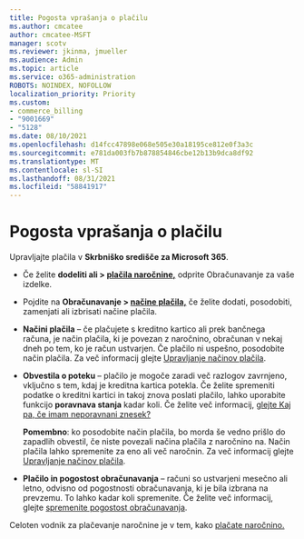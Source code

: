 ```yaml
---
title: Pogosta vprašanja o plačilu
ms.author: cmcatee
author: cmcatee-MSFT
manager: scotv
ms.reviewer: jkinma, jmueller
ms.audience: Admin
ms.topic: article
ms.service: o365-administration
ROBOTS: NOINDEX, NOFOLLOW
localization_priority: Priority
ms.custom:
- commerce_billing
- "9001669"
- "5128"
ms.date: 08/10/2021
ms.openlocfilehash: d14fcc47898e068e505e30a18195ce812e0f3a3c
ms.sourcegitcommit: e781da003fb7b878854846cbe12b13b9dca8df92
ms.translationtype: MT
ms.contentlocale: sl-SI
ms.lasthandoff: 08/31/2021
ms.locfileid: "58841917"
---
```

# <a name="payment-faq"></a>Pogosta vprašanja o plačilu

Upravljajte plačila v **Skrbniško središče za Microsoft 365**.

- Če želite **dodeliti ali > [plačila naročnine,](https://go.microsoft.com/fwlink/p/?linkid=842054)** odprite Obračunavanje za vaše izdelke.
- Pojdite na **Obračunavanje > [načine plačila,](https://go.microsoft.com/fwlink/p/?linkid=2018806)** če želite dodati, posodobiti, zamenjati ali izbrisati načine plačila.

- **Načini plačila** – če plačujete s kreditno kartico ali prek bančnega računa, je način plačila, ki je povezan z naročnino, obračunan v nekaj dneh po tem, ko je račun ustvarjen. Če plačilo ni uspešno, posodobite način plačila. Za več informacij glejte [Upravljanje načinov plačila](https://docs.microsoft.com/microsoft-365/commerce/billing-and-payments/manage-payment-methods).

- **Obvestila o poteku** – plačilo je mogoče zaradi več razlogov zavrnjeno, vključno s tem, kdaj je kreditna kartica potekla. Če želite spremeniti podatke o kreditni kartici in takoj znova poslati plačilo, lahko uporabite funkcijo **poravnava stanja** kadar koli. Če želite več informacij, [glejte Kaj pa, če imam neporavnani znesek?](https://docs.microsoft.com/microsoft-365/commerce/billing-and-payments/pay-for-your-subscription#what-if-i-have-an-outstanding-balance)

    **Pomembno**: ko posodobite način plačila, bo morda še vedno prišlo do zapadlih obvestil, če niste povezali načina plačila z naročnino na. Način plačila lahko spremenite za eno ali več naročnin. Za več informacij glejte [Upravljanje načinov plačila](https://docs.microsoft.com/microsoft-365/commerce/billing-and-payments/manage-payment-methods).

- **Plačilo in pogostost obračunavanja** – računi so ustvarjeni mesečno ali letno, odvisno od pogostnosti obračunavanja, ki je bila izbrana na prevzemu. To lahko kadar koli spremenite. Če želite več informacij, glejte [spremenite pogostost obračunavanja](https://docs.microsoft.com/microsoft-365/commerce/billing-and-payments/change-payment-frequency).

Celoten vodnik za plačevanje naročnine je v tem, kako [plačate naročnino.](https://docs.microsoft.com/microsoft-365/commerce/billing-and-payments/pay-for-your-subscription)
